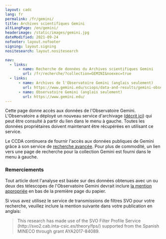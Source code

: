 ```yaml
---
layout: cadc
lang: fr
permalink: /fr/gemini/
title: Archives scientifiques Gemini
altLangPage: /en/gemini/
headerimage: /static/images/gemini.jpg
dateModified: 2021-09-24
nofooter: layout.nofooter
signing: layout.signing
nositesearch: layout.nositesearch

nav:
  - links:
      - name: Recherche de données du Archives scientifiques Gemini
        url: /fr/recherche/?collection=GEMINI&noexec=true
  - links:
      - name: Archives de l'Observatoire Gemini (anglais seulement)
        url: https://www.gemini.edu/sciops/data-and-results/gemini-observatory-archive
      - name: Observatoire Gemini (anglais seulement)
        url: https://www.gemini.edu/
---
```


<p>
    Cette page donne accès aux données de l'Observatoire Gemini. L'Observatoire a déployé un nouveau service d'archivage 
    (<a rel="external" href="http://www.gemini.edu/sciops/data-and-results/gemini-observatory-archive">d&eacute;crit ici</a>)
    qui peut être consulté à partir du lien dans le menu à gauche. Toutes les données propriétaires doivent maintenant être récupérées en utilisant ce service.
</p>
<p>
    Le CCDA continuera de fournir l'accès aux données publiques de Gemini grâce à son service de
    <a href="/fr/recherche/?collection=GEMINI&noexec=true">recherche avancée</a>. 
    Pour plus de commodité, un lien vers une page de recherche pour la collection Gemini est fourni dans le menu à gauche.
</p>
<div class="about_text">
  <h3>Remerciements</h3>
  <p>
    Tout article dont l'analyse est basée sur des données obtenues avec un ou deux des télescopes de l'Observatoire
    Gemini devrait inclure
    <a rel="external" href="http://www.gemini.edu/sciops/data-and-results/acknowledging-gemini">la mention appropriée</a>
    en bas de la première page du papier.
  </p>
  <p>
    Si vous avez utilisez le service de transmissions de filtres SVO pour votre recherche,
    veuillez inclure la mention suivante dans votre publication en anglais:
  </p>
  <blockquote>
    <p>This research has made use of the SVO Filter Profile Service (http://svo2.cab.inta-csic.es/theory/fps/) supported from the Spanish MINECO through grant AYA2017-84089.</p>
  </blockquote>
</div>
